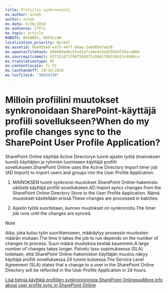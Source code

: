 ```yaml
---
title: Profiilin synkronointi
ms.author: arnek
author: arnek
ms.date: 6/20/2018
ms.audience: ITPro
ms.topic: article
ROBOTS: NOINDEX, NOFOLLOW
localization_priority: Normal
ms.assetid: 6b695be8-eaf5-44ff-b0ae-1e0d89e7ab36
ms.openlocfilehash: b9b90dad6c5fa41afcd4e4c9a929594735eca066
ms.sourcegitcommit: 037331d71f06750d972c0b6278b23bb15c4806ca
ms.translationtype: MT
ms.contentlocale: fi-FI
ms.lasthandoff: 10/18/2019
ms.locfileid: "36554330"
---
```

# <a name="when-do-my-profile-changes-sync-to-the-sharepoint-user-profile-application"></a><span data-ttu-id="c290c-102">Milloin profiilini muutokset synkronoidaan SharePoint-käyttäjä profiili sovellukseen?</span><span class="sxs-lookup"><span data-stu-id="c290c-102">When do my profile changes sync to the SharePoint User Profile Application?</span></span>

<span data-ttu-id="c290c-103">SharePoint Online käyttää Active Directoryn tuonti ajastin työtä (mainoksen tuonti) käyttäjien ja ryhmien tuomiseen käyttäjä profiili sovellukseen.</span><span class="sxs-lookup"><span data-stu-id="c290c-103">SharePoint Online uses the Active Directory Import timer job (AD Import) to import users and groups into the User Profile Application.</span></span> 
  
1. <span data-ttu-id="c290c-104">MAINOKSEN tuonti synkronoi muutokset SharePoint Online-hakemisto säilöstä käyttäjä profiili sovellukseen.</span><span class="sxs-lookup"><span data-stu-id="c290c-104">AD Import syncs changes from the SharePoint Online Directory Store to the User Profile Application.</span></span> <span data-ttu-id="c290c-105">Nämä muutokset käsitellään erissä.</span><span class="sxs-lookup"><span data-stu-id="c290c-105">These changes are processed in batches.</span></span>
    
2. <span data-ttu-id="c290c-106">Ajastin työtä suoritetaan, kunnes muutokset on synkronoitu.</span><span class="sxs-lookup"><span data-stu-id="c290c-106">The timer job runs until the changes are synced.</span></span>
    
> [!NOTE]
> <span data-ttu-id="c290c-107">Aika, joka kuluu työn suorittamiseen, määräytyy prosessin muutosten määrän mukaan.</span><span class="sxs-lookup"><span data-stu-id="c290c-107">The time it takes the job to run depends on the number of changes to process.</span></span> <span data-ttu-id="c290c-108">Suuri määrä muutoksia kestää kauemmin.</span><span class="sxs-lookup"><span data-stu-id="c290c-108">A large number of changes takes longer.</span></span> <span data-ttu-id="c290c-109">Palvelu taso sopimuksessa (SLA) todetaan, että SharePoint Online-hakemiston käyttäjän muutos näkyy käyttäjä profiili sovelluksessa 24 tunnin kuluessa.</span><span class="sxs-lookup"><span data-stu-id="c290c-109">The Service Level Agreement (SLA) states that a change to a user in the SharePoint Online Directory will be reflected in the User Profile Application in 24 hours.</span></span> 
  
[<span data-ttu-id="c290c-110">Lisä tietoja käyttäjä profiilien synkronoinnista SharePoint Onlinessa</span><span class="sxs-lookup"><span data-stu-id="c290c-110">More info about user profile sync in SharePoint Online</span></span>](https://go.microsoft.com/fwlink/?linkid=875671)
  


